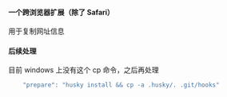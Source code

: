 #### 一个跨浏览器扩展（除了 Safari）

用于复制网址信息

#### 后续处理

目前 windows 上没有这个 cp 命令，之后再处理

```js
    "prepare": "husky install && cp -a .husky/. .git/hooks"
```
